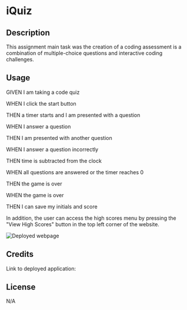 # iQuiz

## Description

This assignment main task was the creation of a coding assessment is a combination of multiple-choice questions and interactive coding challenges.

## Usage

GIVEN I am taking a code quiz

WHEN I click the start button

THEN a timer starts and I am presented with a question

WHEN I answer a question

THEN I am presented with another question

WHEN I answer a question incorrectly

THEN time is subtracted from the clock

WHEN all questions are answered or the timer reaches 0

THEN the game is over

WHEN the game is over

THEN I can save my initials and score

In addition, the user can access the high scores menu by pressing the "View High Scores" 
button in the top left corner of the website.

![Deployed webpage](assets/images/)

## Credits

Link to deployed application: 

## License

N/A
